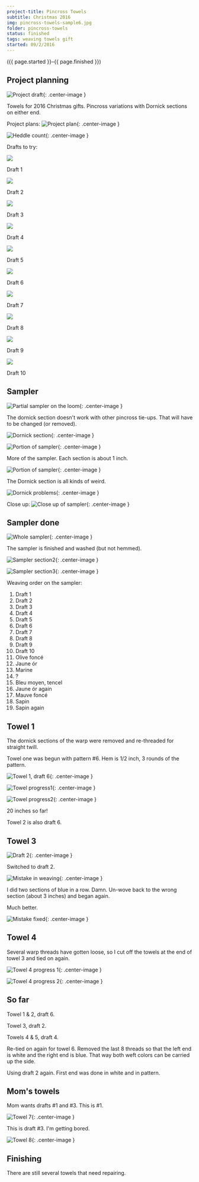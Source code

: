 ```yaml
---
project-title: Pincross Towels
subtitle: Christmas 2016
img: pincross-towels-sample6.jpg
folder: pincross-towels
status: finished
tags: weaving towels gift
started: 09/2/2016
---
```

<p class="center">({{ page.started }}–{{ page.finished }})</p>

## Project planning
![Project draft](pincross-draft.jpg){: .center-image }

Towels for 2016 Christmas gifts. Pincross variations with Dornick sections on either end.

Project plans:
![Project plan](pincross-plan.jpg){: .center-image }

![Heddle count](pincross-heddle.jpg){: .center-image }

Drafts to try:

<section id="photos">
	<img src="pincross-towels-draft1.jpg" /><br />
	<p>Draft 1</p>
	<img src="pincross-towels-draft2.jpg" /><br />
	<p>Draft 2</p>
	<img src="pincross-towels-draft3.jpg" /><br />
	<p>Draft 3</p>
	<img src="pincross-towels-draft4.jpg" /><br />
	<p>Draft 4</p>
	<img src="pincross-towels-draft5.jpg" /><br />
	<p>Draft 5</p>
	<img src="pincross-towels-draft6.jpg" /><br />
	<p>Draft 6</p>
	<img src="pincross-towels-draft7.jpg" /><br />
	<p>Draft 7</p>
	<img src="pincross-towels-draft8.jpg" /><br />
	<p>Draft 8</p>
	<img src="pincross-towels-draft9.jpg" /><br />
	<p>Draft 9</p>
	<img src="pincross-towels-draft10.jpg" /><br />
	<p>Draft 10</p>
</section>

## Sampler
![Partial sampler on the loom](pincross-towels-sample1.jpg){: .center-image }

The dornick section doesn't work with other pincross tie-ups. That will have to be changed (or removed).

![Dornick section](pincross-towels-sample2.jpg){: .center-image }

![Portion of sampler](pincross-towels-sample3.jpg){: .center-image }

More of the sampler. Each section is about 1 inch.

![Portion of sampler](pincross-towels-sample4.jpg){: .center-image }

The Dornick section is all kinds of weird.

![Dornick problems](pincross-towels-sample5.jpg){: .center-image }

Close up:
![Close up of sampler](pincross-towels-sample6.jpg){: .center-image }

## Sampler done
![Whole sampler](pincross-towels-sample7.jpg){: .center-image }

The sampler is finished and washed (but not hemmed).

![Sampler section2](pincross-towels-sample9.jpg){: .center-image }

![Sampler section3](pincross-towels-sample10.jpg){: .center-image }

Weaving order on the sampler:

1. Draft 1
2. Draft 2
3. Draft 3
4. Draft 4
5. Draft 5
6. Draft 6
7. Draft 7
8. Draft 8
9. Draft 9
10. Draft 10
11. Olive foncé
12. Jaune ór
13. Marine
14. ?
15. Bleu moyen, tencel
16. Jaune ór again
17. Mauve foncé
18. Sapin
19. Sapin again

## Towel 1
The dornick sections of the warp were removed and re-threaded for straight twill.

Towel one was begun with pattern #6. Hem is 1/2 inch, 3 rounds of the pattern.

![Towel 1, draft 6](pincross-towels-draft6.jpg){: .center-image }

![Towel progress1](pincross-towels-sample1a.jpg){: .center-image }

![Towel progress2](pincross-towels-sample1b.jpg){: .center-image }

20 inches so far!

Towel 2 is also draft 6.

## Towel 3
![Draft 2](pincross-towels-draft2.jpg){: .center-image }

Switched to draft 2.

![Mistake in weaving](pincross-towels-sample2a.jpg){: .center-image }

I did two sections of blue in a row. Damn. Un-wove back to the wrong section (about 3 inches) and began again.

Much better.

![Mistake fixed](pincross-towels-sample2b.jpg){: .center-image }

## Towel 4
Several warp threads have gotten loose, so I cut off the towels at the end of towel 3 and tied on again.

![Towel 4 progress 1](pincross-towels-sample3a.jpg){: .center-image }

![Towel 4 progress 2](pincross-towels-sample3b.jpg){: .center-image }

## So far
Towel 1 & 2, draft 6.

Towel 3, draft 2.

Towels 4 & 5, draft 4.

Re-tied on again for towel 6. Removed the last 8 threads so that the left end is white and the right end is blue. That way both weft colors can be carried up the side.

Using draft 2 again. First end was done in white and in pattern.

## Mom's towels
Mom wants drafts #1 and #3. This is #1.

![Towel 7](pincross-towels-draft7.jpg){: .center-image }

This is draft #3. I'm getting bored.

![Towel 8](pincross-towels-draft8.jpg){: .center-image }

## Finishing
There are still several towels that need repairing.